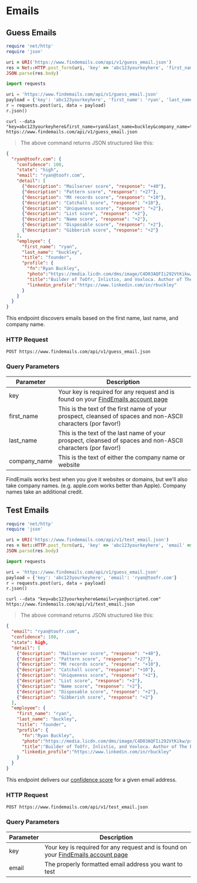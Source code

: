 # Emails

## Guess Emails

```ruby
require 'net/http'
require 'json'

uri = URI('https://www.findemails.com/api/v1/guess_email.json')
res = Net::HTTP.post_form(uri, 'key' => 'abc123yourkeyhere', 'first_name' => 'ryan', 'last_name' => 'buckley', 'company_name' => 'toofr.com')
JSON.parse(res.body)
```

```python
import requests

uri = 'https://www.findemails.com/api/v1/guess_email.json'
payload = {'key': 'abc123yourkeyhere', 'first_name': 'ryan', 'last_name': 'buckley', 'company_name': 'toofr.com'}
r = requests.post(uri, data = payload)
r.json()
```

```shell
curl --data "key=abc123yourkeyhere&first_name=ryan&last_name=buckley&company_name=toofr.com" https://www.findemails.com/api/v1/guess_email.json
```

> The above command returns JSON structured like this:

```json
{
  "ryan@toofr.com": {
    "confidence": 100,
    "state": "high",
    "email": "ryan@toofr.com",
    "detail": [
      {"description": "Mailserver score", "response": "+40"}, 
      {"description": "Pattern score", "response": "+27"}, 
      {"description": "MX records score", "response": "+10"}, 
      {"description": "Catchall score", "response": "+10"}, 
      {"description": "Uniqueness score", "response": "+2"}, 
      {"description": "List score", "response": "+2"}, 
      {"description": "Name score", "response": "+2"}, 
      {"description": "Disposable score", "response": "+2"}, 
      {"description": "Gibberish score", "response": "+2"}
    ],
    "employee": {
      "first_name": "ryan",
      "last_name": "buckley",
      "title": "founder",
      "profile": {
        "fn":"Ryan Buckley",
        "photo":"https://media.licdn.com/dms/image/C4D03AQFIi292VtKikw/profile-displayphoto-shrink_200_200/0?e=1536192000&v=beta&t=aXWOwRlu17VF_r96euIeWvX00I8OYfOrwhaK-Xbmksg",
        "title":"Builder of ToOfr, Inlistio, and Voxloca. Author of The Parallel Entrepreneur. Resident of Contra Costa County.",
        "linkedin_profile":"https://www.linkedin.com/in/rbuckley"
      }
    } 
  }
}
```

This endpoint discovers emails based on the first name, last name, and company name.

### HTTP Request

`POST https://www.findemails.com/api/v1/guess_email.json`

### Query Parameters

Parameter | Description
--------- | -----------
key | Your key is required for any request and is found on your [FindEmails account page](https://www.findemails.com/account)
first_name | This is the text of the first name of your prospect, cleansed of spaces and non-ASCII characters (por favor!)
last_name | This is the text of the last name of your prospect, cleansed of spaces and non-ASCII characters (por favor!)
company_name | This is the text of either the company name or website

<aside class="success">
FindEmails works best when you give it websites or domains, but we'll also take company names. (e.g. apple.com works better than Apple). Company names take an additional credit.
</aside>

## Test Emails

```ruby
require 'net/http'
require 'json'

uri = URI('https://www.findemails.com/api/v1/test_email.json')
res = Net::HTTP.post_form(uri, 'key' => 'abc123yourkeyhere', 'email' => 'ryan@toofr.com')
JSON.parse(res.body)
```

```python
import requests

uri = 'https://www.findemails.com/api/v1/guess_email.json'
payload = {'key': 'abc123yourkeyhere', 'email': 'ryan@toofr.com'}
r = requests.post(uri, data = payload)
r.json()
```

```shell
curl --data "key=abc123yourkeyhere&email=ryan@scripted.com" https://www.findemails.com/api/v1/test_email.json
```

> The above command returns JSON structured like this:

```json
{ 
  "email": "ryan@toofr.com", 
  "confidence": 100,
  "state": high,
  "detail": [
    {"description": "Mailserver score", "response": "+40"}, 
    {"description": "Pattern score", "response": "+27"}, 
    {"description": "MX records score", "response": "+10"}, 
    {"description": "Catchall score", "response": "+10"}, 
    {"description": "Uniqueness score", "response": "+2"}, 
    {"description": "List score", "response": "+2"}, 
    {"description": "Name score", "response": "+2"}, 
    {"description": "Disposable score", "response": "+2"}, 
    {"description": "Gibberish score", "response": "+2"}
  ],
  "employee": {
    "first_name": "ryan",
    "last_name": "buckley",
    "title": "founder",
    "profile": {
      "fn":"Ryan Buckley",
      "photo":"https://media.licdn.com/dms/image/C4D03AQFIi292VtKikw/profile-displayphoto-shrink_200_200/0?e=1536192000&v=beta&t=aXWOwRlu17VF_r96euIeWvX00I8OYfOrwhaK-Xbmksg",
      "title":"Builder of ToOfr, Inlistio, and Voxloca. Author of The Parallel Entrepreneur. Resident of Contra Costa County.",
      "linkedin_profile":"https://www.linkedin.com/in/rbuckley"
    }
  }
}
```

This endpoint delivers our [confidence score](http://blog.toofr.com/how-to-lower-your-bounce-rates-with-our-confidence-score/) for a given email address.

### HTTP Request

`POST https://www.findemails.com/api/v1/test_email.json`

### Query Parameters

Parameter | Description
--------- | -----------
key | Your key is required for any request and is found on your [FindEmails account page](https://www.findemails.com/account)
email | The properly formatted email address you want to test